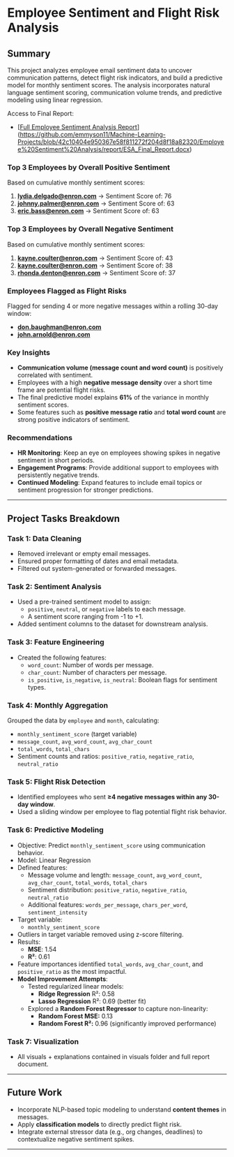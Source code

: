 # Employee Sentiment and Flight Risk Analysis

## Summary

This project analyzes employee email sentiment data to uncover communication patterns, detect flight risk indicators, and build a predictive model for monthly sentiment scores. The analysis incorporates natural language sentiment scoring, communication volume trends, and predictive modeling using linear regression.

Access to Final Report:
- [[Full Employee Sentiment Analysis Report](/ESA_Final_Report.docx)](https://github.com/emmyson11/Machine-Learning-Projects/blob/42c10404e950367e58f811272f204d8f18a82320/Employee%20Sentiment%20Analysis/report/ESA_Final_Report.docx)

### Top 3 Employees by Overall Positive Sentiment
Based on cumulative monthly sentiment scores:
1. **lydia.delgado@enron.com** -> Sentiment Score of: 76
2. **johnny.palmer@enron.com** -> Sentiment Score of: 63
3. **eric.bass@enron.com** -> Sentiment Score of: 63

### Top 3 Employees by Overall Negative Sentiment
Based on cumulative monthly sentiment scores:
1. **kayne.coulter@enron.com** -> Sentiment Score of: 43
2. **kayne.coulter@enron.com** -> Sentiment Score of: 38
3. **rhonda.denton@enron.com** -> Sentiment Score of: 37

### Employees Flagged as Flight Risks
Flagged for sending 4 or more negative messages within a rolling 30-day window:
- **don.baughman@enron.com**
- **john.arnold@enron.com**

### Key Insights
- **Communication volume (message count and word count)** is positively correlated with sentiment.
- Employees with a high **negative message density** over a short time frame are potential flight risks.
- The final predictive model explains **61%** of the variance in monthly sentiment scores.
- Some features such as **positive message ratio** and **total word count** are strong positive indicators of sentiment.

### Recommendations
- **HR Monitoring**: Keep an eye on employees showing spikes in negative sentiment in short periods.
- **Engagement Programs**: Provide additional support to employees with persistently negative trends.
- **Continued Modeling**: Expand features to include email topics or sentiment progression for stronger predictions.

---

## Project Tasks Breakdown

### Task 1: Data Cleaning
- Removed irrelevant or empty email messages.
- Ensured proper formatting of dates and email metadata.
- Filtered out system-generated or forwarded messages.

### Task 2: Sentiment Analysis
- Used a pre-trained sentiment model to assign:
  - `positive`, `neutral`, or `negative` labels to each message.
  - A sentiment score ranging from -1 to +1.
- Added sentiment columns to the dataset for downstream analysis.

### Task 3: Feature Engineering
- Created the following features:
  - `word_count`: Number of words per message.
  - `char_count`: Number of characters per message.
  - `is_positive`, `is_negative`, `is_neutral`: Boolean flags for sentiment types.

### Task 4: Monthly Aggregation
Grouped the data by `employee` and `month`, calculating:
- `monthly_sentiment_score` (target variable)
- `message_count`, `avg_word_count`, `avg_char_count`
- `total_words`, `total_chars`
- Sentiment counts and ratios: `positive_ratio`, `negative_ratio`, `neutral_ratio`

### Task 5: Flight Risk Detection
- Identified employees who sent **≥4 negative messages within any 30-day window**.
- Used a sliding window per employee to flag potential flight risk behavior.

### Task 6: Predictive Modeling
- Objective: Predict `monthly_sentiment_score` using communication behavior.
- Model: Linear Regression
- Defined features:
  - Message volume and length: `message_count`, `avg_word_count`, `avg_char_count`, `total_words`, `total_chars`
  - Sentiment distribution: `positive_ratio`, `negative_ratio`, `neutral_ratio`
  - Additional features: `words_per_message`, `chars_per_word`, `sentiment_intensity`
- Target variable:
     - `monthly_sentiment_score`
- Outliers in target variable removed using z-score filtering.
- Results:
  - **MSE**: 1.54
  - **R²**: 0.61
- Feature importances identified `total_words`, `avg_char_count`, and `positive_ratio` as the most impactful.
- **Model Improvement Attempts**:
   - Tested regularized linear models:
     - **Ridge Regression** R²: 0.58
     - **Lasso Regression** R²: 0.69 (better fit)
   - Explored a **Random Forest Regressor** to capture non-linearity:
     - **Random Forest MSE:** 0.13  
     - **Random Forest R²:** 0.96 (significantly improved performance)

### Task 7: Visualization
- All visuals + explanations contained in visuals folder and full report document.

---

## Future Work
- Incorporate NLP-based topic modeling to understand **content themes** in messages.
- Apply **classification models** to directly predict flight risk.
- Integrate external stressor data (e.g., org changes, deadlines) to contextualize negative sentiment spikes.

---

